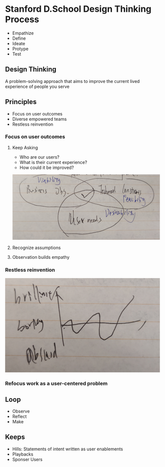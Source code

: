 # Stanford D.School Design Thinking Process

- Empathize
- Define
- Ideate
- Protype
- Test

## Design Thinking

A problem-solving approach that aims to improve the current lived experience of people you serve

## Principles

- Focus on user outcomes
- Diverse empowered teams
- Restless reinvention

### Focus on user outcomes

1. Keep Asking

    - Who are our users?
    - What is their current experience?
    - How could it be improved?

    ![VennDiagram](./VennDiagram.jpg)

2. Recognize assumptions

3. Observation builds empathy

### Restless reinvention

![Restless reinvention](./RestlessReinv.jpg)

### Refocus work as a user-centered problem

## Loop

- Observe
- Reflect
- Make

## Keeps

- Hills: Statements of intent written as user enablements
- Playbacks
- Sponser Users
